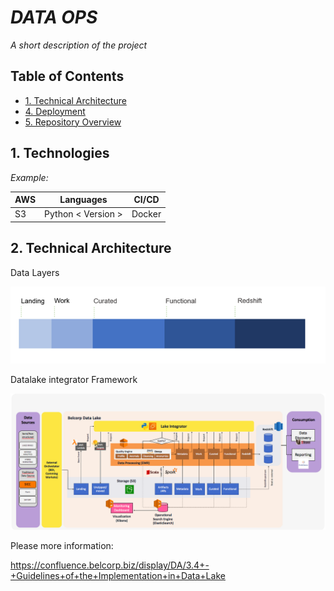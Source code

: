 # *DATA OPS*

*A short description of the project*

## Table of Contents

* [1. Technical Architecture](1-Technical-Architecture)
* [4. Deployment](4-Deployment)
* [5. Repository Overview](5-Repository-Overview)

## 1. Technologies


*Example:*

|AWS|Languages|CI/CD|
|---|---------|-----|
|S3|Python < Version >|Docker|


## 2. Technical Architecture
Data Layers

![image](data_layers.png)

Datalake integrator Framework

![image](datalake_integrator_framework.png)

Please more information:

https://confluence.belcorp.biz/display/DA/3.4+-+Guidelines+of+the+Implementation+in+Data+Lake

